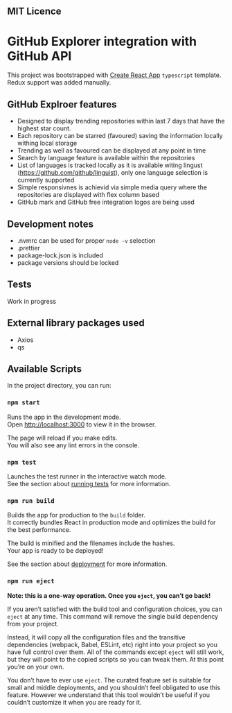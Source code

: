 ## MIT Licence
# GitHub Explorer integration with GitHub API

This project was bootstrapped with [Create React App](https://github.com/facebook/create-react-app) `typescript` template. Redux support was added manually.

## GitHub Explroer features
- Designed to display trending repositories within last 7 days that have the highest star count. 
- Each repository can be starred (favoured) saving the information locally withing local storage
- Trending as well as favoured can be displayed at any point in time
- Search by language feature is available within the repositories
- List of languages is tracked locally as it is available witing lingust (https://github.com/github/linguist), only one language selection is currently supported
- Simple responsivnes is achievid via simple media query where the repositories are displayed with flex column based
- GitHub mark and GitHub free integration logos are being used

## Development notes
- .nvmrc can be used for proper `node -v` selection
- .prettier
- package-lock.json is included
- package versions should be locked

## Tests
Work in progress

## External library packages used
- Axios 
- qs

## Available Scripts
In the project directory, you can run:

### `npm start`

Runs the app in the development mode.\
Open [http://localhost:3000](http://localhost:3000) to view it in the browser.

The page will reload if you make edits.\
You will also see any lint errors in the console.

### `npm test`

Launches the test runner in the interactive watch mode.\
See the section about [running tests](https://facebook.github.io/create-react-app/docs/running-tests) for more information.

### `npm run build`

Builds the app for production to the `build` folder.\
It correctly bundles React in production mode and optimizes the build for the best performance.

The build is minified and the filenames include the hashes.\
Your app is ready to be deployed!

See the section about [deployment](https://facebook.github.io/create-react-app/docs/deployment) for more information.

### `npm run eject`

**Note: this is a one-way operation. Once you `eject`, you can’t go back!**

If you aren’t satisfied with the build tool and configuration choices, you can `eject` at any time. This command will remove the single build dependency from your project.

Instead, it will copy all the configuration files and the transitive dependencies (webpack, Babel, ESLint, etc) right into your project so you have full control over them. All of the commands except `eject` will still work, but they will point to the copied scripts so you can tweak them. At this point you’re on your own.

You don’t have to ever use `eject`. The curated feature set is suitable for small and middle deployments, and you shouldn’t feel obligated to use this feature. However we understand that this tool wouldn’t be useful if you couldn’t customize it when you are ready for it.